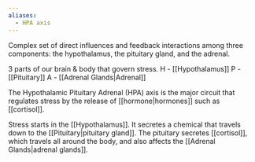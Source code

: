 ```yaml
---
aliases:
  - HPA axis
---
```

Complex set of direct influences and feedback interactions among three components:
the hypothalamus, the pituitary gland, and the adrenal.

3 parts of our brain & body that govern stress.
H - [[Hypothalamus]]
P - [[Pituitary]]
A - [[Adrenal Glands|Adrenal]]

The Hypothalamic Pituitary Adrenal (HPA) axis is the major circuit that regulates stress by the release of [[hormone|hormones]] such as [[cortisol]].

Stress starts in the [[Hypothalamus]]. It secretes a chemical that travels down to the [[Pituitary|pituitary gland]]. The pituitary secretes [[cortisol]], which travels all around the body, and also affects the [[Adrenal Glands|adrenal glands]].